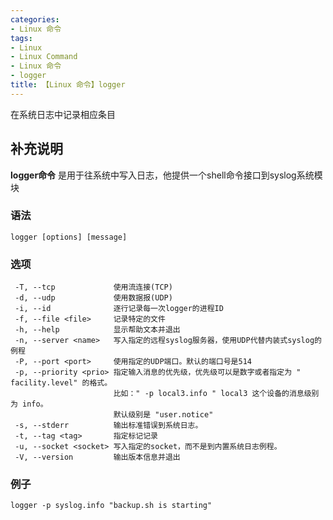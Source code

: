 ```yaml
---
categories:
- Linux 命令
tags:
- Linux
- Linux Command
- Linux 命令
- logger
title: 【Linux 命令】logger
---
```


在系统日志中记录相应条目

## 补充说明

**logger命令** 是用于往系统中写入日志，他提供一个shell命令接口到syslog系统模块

###  语法

```shell
logger [options] [message]
```

###  选项

```shell
 -T, --tcp             使用流连接(TCP)
 -d, --udp             使用数据报(UDP)
 -i, --id              逐行记录每一次logger的进程ID
 -f, --file <file>     记录特定的文件
 -h, --help            显示帮助文本并退出
 -n, --server <name>   写入指定的远程syslog服务器，使用UDP代替内装式syslog的例程
 -P, --port <port>     使用指定的UDP端口。默认的端口号是514
 -p, --priority <prio> 指定输入消息的优先级，优先级可以是数字或者指定为 " facility.level" 的格式。
                       比如：" -p local3.info " local3 这个设备的消息级别为 info。
                       默认级别是 "user.notice"
 -s, --stderr          输出标准错误到系统日志。
 -t, --tag <tag>       指定标记记录
 -u, --socket <socket> 写入指定的socket，而不是到内置系统日志例程。
 -V, --version         输出版本信息并退出
```

### 例子

```shell
logger -p syslog.info "backup.sh is starting"
```


<!-- Linux命令行搜索引擎：https://jaywcjlove.github.io/linux-command/ -->
